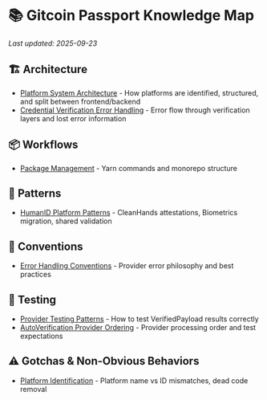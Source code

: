 # 📚 Gitcoin Passport Knowledge Map

*Last updated: 2025-09-23*

## 🏗️ Architecture
- [Platform System Architecture](architecture/platform_system.md) - How platforms are identified, structured, and split between frontend/backend
- [Credential Verification Error Handling](architecture/credential_verification_error_handling.md) - Error flow through verification layers and lost error information

## 📦 Workflows
- [Package Management](workflows/package_management.md) - Yarn commands and monorepo structure

## 🎨 Patterns
- [HumanID Platform Patterns](patterns/humanid_platforms.md) - CleanHands attestations, Biometrics migration, shared validation

## 📝 Conventions
- [Error Handling Conventions](conventions/error_handling.md) - Provider error philosophy and best practices

## 🧪 Testing
- [Provider Testing Patterns](testing/provider_testing.md) - How to test VerifiedPayload results correctly
- [AutoVerification Provider Ordering](testing/autoVerification_provider_ordering.md) - Provider processing order and test expectations

## ⚠️ Gotchas & Non-Obvious Behaviors
- [Platform Identification](gotchas/platform_identification.md) - Platform name vs ID mismatches, dead code removal